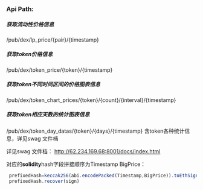 ### Api Path:  

##### 获取流动性价格信息　
/pub/dex/lp_price/{pair}/{timestamp}


##### 获取token价格信息　
/pub/dex/token_price/{token}/{timestamp}

##### 获取token不同时间区间的价格图表信息 
/pub/dex/token_chart_prices/{token}/{count}/{interval}/{timestamp}

##### 获取token相应天数的统计图表信息
/pub/dex/token_day_datas/{token}/{days}/{timestamp}
含token各种统计信息，详见swag 文件档



详见swag 文件档：
http://62.234.169.68:8001/docs/index.html



对应的**solidity**hash字段拼接顺序为Timestamp BigPrice：
```js
 prefixedHash=keccak256(abi.encodePacked(Timestamp,BigPrice)).toEthSignedMessageHash()
 prefixedHash.recover(sign)
```
